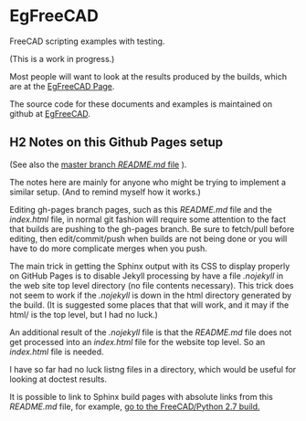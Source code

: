 # EgFreeCAD
FreeCAD scripting examples with testing.

(This is a work in progress.)<P>

Most people will want to look at the results produced by the builds,
which are at the
<a href="https://pdgilbert.github.io/EgFreeCAD/index.html">EgFreeCAD Page</a>.

The source code for these documents and examples is maintained on github at
<a href="https://github.com/pdgilbert/EgFreeCAD/">EgFreeCAD</a>.

## H2 Notes on this Github Pages setup

(See also the 
[master branch *README.md* file](https://github.com/pdgilbert/EgFreeCAD/) ).

The notes here are mainly for anyone who might be trying to implement 
a similar setup. (And to remind myself how it works.)

Editing gh-pages branch pages, such as this *README.md* file and 
the *index.html* file,  in normal git fashion will require some 
attention to the fact that builds are pushing to the gh-pages branch. 
Be sure to fetch/pull before editing, then edit/commit/push when builds 
are not being done or you will have to do more 
complicate merges when you push.

The main trick in getting the Sphinx output with its CSS to display properly
on GitHub Pages is to disable Jekyll processing by have a file *.nojekyll*
in the web site top level directory (no file contents necessary).
This trick does not seem to work if the *.nojekyll* is down in the html 
directory generated by the build. (It is suggested some places that that will
work, and it may if the html/ is the top level, but I had no luck.)

An additional result 
of the <i>.nojekyll</i> file is that the <i>README.md</i> file does not
get processed into an <i>index.html</i> file for the website top level. 
So an <i>index.html</i> file is needed.
 
I have so far had no luck listng files in a directory, which would be useful
for looking at doctest results.

It is possible to link to Sphinx build pages with absolute links from
this *README.md* file, for example, 
[go to the FreeCAD/Python 2.7 build.](https://pdgilbert.github.io/EgFreeCAD/build_freecad/Python-2.7/html)

